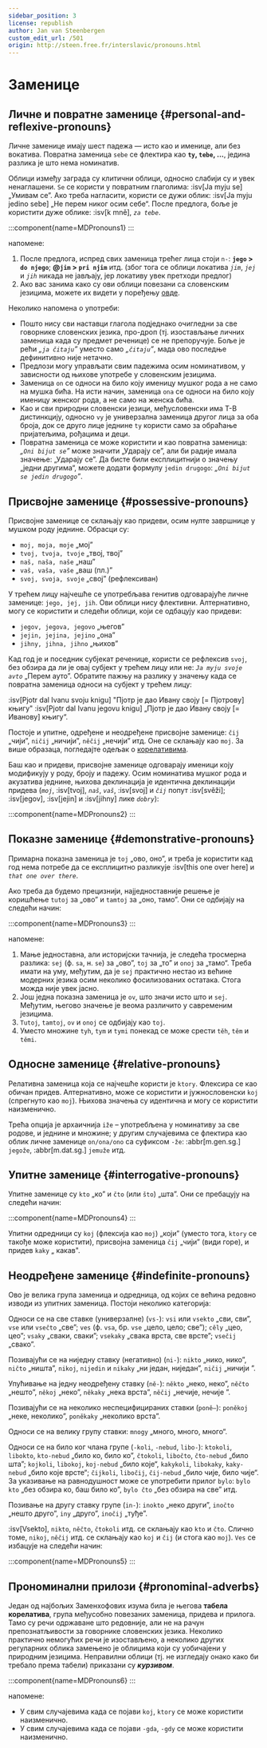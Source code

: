 ```yaml
---
sidebar_position: 3
license: republish
author: Jan van Steenbergen
custom_edit_url: /501
origin: http://steen.free.fr/interslavic/pronouns.html
---
```


# Заменице

## Личне и повратне заменице \{#personal-and-reflexive-pronouns}

Личне заменице имају шест падежа — исто као и именице, али без вокатива. Повратна заменица `sebe` се флектира као **`ty`, `tebe`, ...**, једина разлика је што нема номинатив.

Облици између заграда су клитични облици, односно слабији су и увек ненаглашени. `Se` се користи у повратним глаголима: :isv[Ja myju se] „Умивам се”. Ако треба нагласити, користи се дужи облик: :isv[Ja myju jedino sebe] „Не перем никог осим себе“. После предлога, боље је користити дуже облике: :isv[k mně], _`za tebe`_.

:::component{name=MDPronouns1}
:::

напомене:

1. После предлога, испред свих заменица трећег лица стоји `n-`: **`jego` > `do njego`**; **@`jim` > `pri njim`** итд. (због тога се облици локатива _`jim`_, _`jej`_ и _`jih`_ никада не јављају, јер локативу увек претходи предлог)
2. Ако вас занима како су ови облици повезани са словенским језицима, можете их видети у поређењу [овде][1].

Неколико напомена о употреби:

- Пошто нису сви наставци глагола подједнако очигледни за све говорнике словенских језика, про-дроп (тј. изостављање личних заменица када су предмет реченице) се не препоручује. Боље је рећи _„`ja čitaju`”_ уместо само _„`čitaju`”_, мада ово последње дефинитивно није нетачно.
- Предлози могу управљати свим падежима осим номинативом, у зависности од њихове употребе у словенским језицима.
- Заменица `on` се односи на било коју именицу мушког рода а не само на мушка бића. На исти начин, заменица `ona` се односи на било коју именицу женског рода, а не само на женска бића.
- Као и сви природни словенски језици, међусловенски има Т-В дистинкцију, односно `vy` је универзална заменица другог лица за оба броја, док се друго лице једнине `ty` користи само за обраћање пријатељима, рођацима и деци.
- Повратна заменица се може користити и као повратна заменица: _„`Oni bijut se`”_ може значити „Ударају се”, али би радије имала значење: „Ударају се”. Да бисте били експлицитнији о значењу „једни другима“, можете додати формулу `jedin drugogo`: _„`Oni bijut se jedin drugogo`”_.

## Присвојне заменице \{#possessive-pronouns}

Присвојне заменице се склањају као придеви, осим нулте завршнице у мушком роду једнине. Обрасци су:

- `moj, moja, moje` „мој”
- `tvoj, tvoja, tvoje` „твој, твој”
- `naš, naša, naše` „наш”
- `vaš, vaša, vaše` „ваш (пл.)”
- `svoj, svoja, svoje` „свој” (рефлексиван)

У трећем лицу најчешће се употребљава генитив одговарајуће личне заменице: `jego, jej, jih`. Ови облици нису флективни. Алтернативно, могу се користити и следећи облици, који се одбацују као придеви:

- `jegov, jegova, jegovo` „његов”
- `jejin, jejina, jejino` „она”
- `jihny, jihna, jihno` „њихов”

Кад год је и поседник субјекат реченице, користи се рефлексив `svoj`, без обзира да ли је овај субјект у трећем лицу или не: _`Ja myju svoje avto`_ „Перем ауто”. Обратите пажњу на разлику у значењу када се повратна заменица односи на субјект у трећем лицу:

:isv[Pjotr dal Ivanu svoju knigu] "Пјотр је дао Ивану своју \[= Пјотрову] књигу"
:isv[Pjotr dal Ivanu jegovu knigu] „Пјотр је дао Ивану своју \[= Иванову] књигу“.

Постоје и упитне, одређене и неодређене присвојне заменице: `čij` „чији”, `ničij` „ничији”, `něčij` „нечији” итд. Оне се склањају као `moj`. За више образаца, погледајте одељак о [корелативима][2].

Баш као и придеви, присвојне заменице одговарају именици коју модификују у роду, броју и падежу. Осим номинатива мушког рода и акузатива једнине, њихова деклинација је идентична деклинацији придева (_`moj`_, :isv[tvoj], _`naš`_, _`vaš`_, :isv[svoj] и _`čij`_ попут :isv[svěži]; :isv[jegov], :isv[jejin] и :isv[jihny] лике _`dobry`_):

:::component{name=MDPronouns2}
:::

## Показне заменице \{#demonstrative-pronouns}

Примарна показна заменица је `toj` „ово, оно”, и треба је користити кад год нема потребе да се експлицитно разликује :isv[this one over here] и _`that one over there`_.

Ако треба да будемо прецизнији, најједноставније решење је коришћење `tutoj` за „ово” и `tamtoj` за „оно, тамо”. Они се одбијају на следећи начин:

:::component{name=MDPronouns3}
:::

напомене:

1. Мање једноставна, али историјски тачнија, је следећа тросмерна разлика: `sej` (ф. `sa`, н. `se`) за „ово”, `toj` за „то” и `onoj` за „тамо“. Треба имати на уму, међутим, да је `sej` практично нестао из већине модерних језика осим неколико фосилизованих остатака. Стога можда није увек јасно.
2. Још једна показна заменица је `ov`, што значи исто што и `sej`. Међутим, његово значење је веома различито у савременим језицима.
3. `Tutoj`, `tamtoj`, `ov` и `onoj` се одбијају као `toj`.
4. Уместо множине `tyh`, `tym` и `tymi` понекад се може срести `těh`, `těm` и `těmi`.

## Односне заменице \{#relative-pronouns}

Релативна заменица која се најчешће користи је `ktory`. Флексира се као обичан придев. Алтернативно, може се користити и јужнословенски `koj` (спрегнуто као `moj`). Њихова значења су идентична и могу се користити наизменично.

Трећа опција је архаичнија `iže` – употребљена у номинативу за све родове, и једнине и множине; у другим случајевима се флектира као облик личне заменице `on/ona/ono` са суфиксом `-že`: :abbr[m.gen.sg.] `jegože`, :abbr[m.dat.sg.] `jemuže` итд.

## Упитне заменице \{#interrogative-pronouns}

Упитне заменице су `kto` „ко” и `čto` (или `što`) „шта”. Они се пребацују на следећи начин:

:::component{name=MDPronouns4}
:::

Упитни одредници су `koj` (флексија као `moj`) „који” (уместо тога, `ktory` се такође може користити), присвојна заменица `čij` „чији” (види горе), и придев `kaky` „ какав".

## Неодређене заменице \{#indefinite-pronouns}

Ово је велика група заменица и одредница, од којих се већина редовно изводи из упитних заменица. Постоји неколико категорија:

Односи се на све ставке (универзалне) (`vs-`): `vsi` или `vsekto` „сви, сви”, `vse` или `vsečto` „све”; `ves` (ф. `vsa`, бр. `vse` „цело, цело; све”); `cěly` „цео, цео”; `vsaky` „сваки, сваки”; `vsekaky` „свака врста, све врсте”; `vsečij` „свако”.

Позивајући се на ниједну ставку (негативно) (`ni-`): `nikto` „нико, нико”, `ničto` „ништа”, `nikoj`, `nijedin` и `nikaky` „ни један, ниједан”, `ničij` „ничији ”.

Упућивање на једну неодређену ставку (`ně-`): `někto` „неко, неко”, `něčto` „нешто”, `někoj` „неко”, `někaky` „нека врста”, `něčij` „нечије, нечије ”.

Позивајући се на неколико неспецифицираних ставки (`poně–`): `poněkoj` „неке, неколико”, `poněkaky` „неколико врста”.

Односи се на велику групу ставки: `mnogy` „много, много, много“.

Односи се на било ког члана групе (`-koli`, `-nebud`, `libo-`): `ktokoli`, `libokto`, `kto-nebud` „било ко, било ко”, `čtokoli`, `libočto`, `čto-nebud` „било шта”; `kojkoli`, `libokoj`, `koj-nebud` „било које“, `kakykoli`, `libokaky`, `kaky-nebud` „било које врсте“; `čijkoli`, `libočij`, `čij-nebud` „било чије, било чије“. За указивање на равнодушност може се употребити прилог `bylo`: `bylo kto` „без обзира ко, баш било ко”, `bylo čto` „без обзира на све” итд.

Позивање на другу ставку групе (`in-`): `inokto` „неко други”, `inočto` „нешто друго”, `iny` „друго”, `inočij` „туђе”.

:isv[Vsekto], `nikto`, `něčto`, `čtokoli` итд. се склањају као `kto` и `čto`. Слично томе, `nikoj`, `něčij` итд. се склањају као `koj` и `čij` (и стога као `moj`). `Ves` се избацује на следећи начин:

:::component{name=MDPronouns5}
:::

## Прономинални прилози \{#pronominal-adverbs}

Један од најбољих Заменхофових изума била је његова **табела корелатива**, група међусобно повезаних заменица, придева и прилога. Тамо су речи одржаване што редовније, али не на рачун препознатљивости за говорнике словенских језика. Неколико практично немогућих речи је изостављено, а неколико других регуларних облика замењено је облицима који су уобичајени у природним језицима. Неправилни облици (тј. не изгледају онако како би требало према табели) приказани су _**курзивом**_.

:::component{name=MDPronouns6}
:::

напомене:

- У свим случајевима када се појави `koj`, `ktory` се може користити наизменично.
- У свим случајевима када се појави `-gda`, `-gdy` се може користити наизменично.

[1]: http://steen.free.fr/interslavic/slavic_pronouns.html
[2]: #pronominal_adverbs
